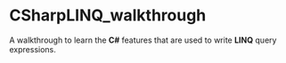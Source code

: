 # CSharpLINQ_walkthrough
A walkthrough to learn the **C#** features that are used to write **LINQ** query expressions.
